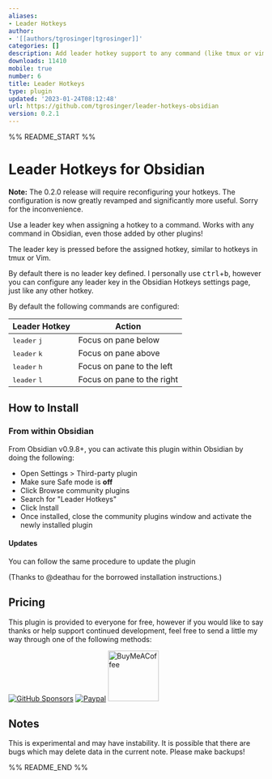 ```yaml
---
aliases:
- Leader Hotkeys
author:
- '[[authors/tgrosinger|tgrosinger]]'
categories: []
description: Add leader hotkey support to any command (like tmux or vim)
downloads: 11410
mobile: true
number: 6
title: Leader Hotkeys
type: plugin
updated: '2023-01-24T08:12:48'
url: https://github.com/tgrosinger/leader-hotkeys-obsidian
version: 0.2.1
---
```


%% README_START %%

# Leader Hotkeys for Obsidian

**Note:** The 0.2.0 release will require reconfiguring your hotkeys. The configuration is now greatly revamped and significantly more useful. Sorry for the inconvenience.

Use a leader key when assigning a hotkey to a command. Works with any command
in Obsidian, even those added by other plugins!

The leader key is pressed before the assigned hotkey, similar to hotkeys in
tmux or Vim.

By default there is no leader key defined. I personally use
<kbd>ctrl</kbd>+<kbd>b</kbd>, however you can configure any leader key in the
Obsidian Hotkeys settings page, just like any other hotkey.

By default the following commands are configured:

| Leader Hotkey                  | Action                     |
| ------------------------------ | -------------------------- |
| <kbd>leader</kbd> <kbd>j</kbd> | Focus on pane below        |
| <kbd>leader</kbd> <kbd>k</kbd> | Focus on pane above        |
| <kbd>leader</kbd> <kbd>h</kbd> | Focus on pane to the left  |
| <kbd>leader</kbd> <kbd>l</kbd> | Focus on pane to the right |

## How to Install

### From within Obsidian

From Obsidian v0.9.8+, you can activate this plugin within Obsidian by doing the following:

- Open Settings > Third-party plugin
- Make sure Safe mode is **off**
- Click Browse community plugins
- Search for "Leader Hotkeys"
- Click Install
- Once installed, close the community plugins window and activate the newly installed plugin

#### Updates

You can follow the same procedure to update the plugin

(Thanks to @deathau for the borrowed installation instructions.)

## Pricing

This plugin is provided to everyone for free, however if you would like to
say thanks or help support continued development, feel free to send a little
my way through one of the following methods:

[![GitHub Sponsors](https://img.shields.io/github/sponsors/tgrosinger?style=social)](https://github.com/sponsors/tgrosinger)
[![Paypal](https://img.shields.io/badge/paypal-tgrosinger-yellow?style=social&logo=paypal)](https://paypal.me/tgrosinger)
[<img src="https://cdn.buymeacoffee.com/buttons/v2/default-yellow.png" alt="BuyMeACoffee" width="100">](https://www.buymeacoffee.com/tgrosinger)

## Notes

This is experimental and may have instability. It is possible that there are
bugs which may delete data in the current note. Please make backups!


%% README_END %%
